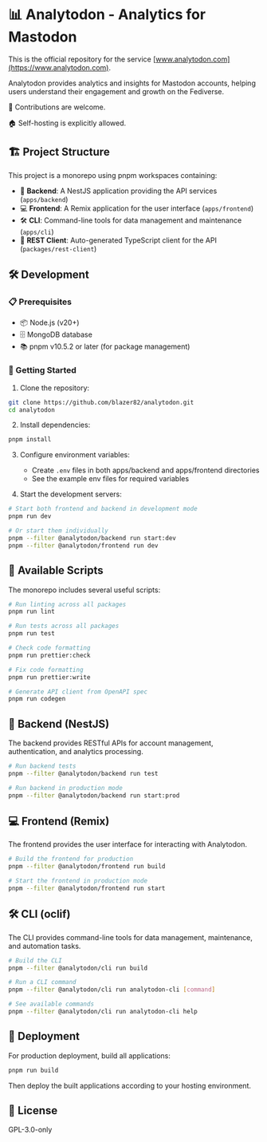 # 📊 Analytodon - Analytics for Mastodon

This is the official repository for the service [www.analytodon.com](https://www.analytodon.com).

Analytodon provides analytics and insights for Mastodon accounts, helping users understand their engagement and growth on the Fediverse.

🤝 Contributions are welcome.

🏠 Self-hosting is explicitly allowed.

## 🏗️ Project Structure

This project is a monorepo using pnpm workspaces containing:

- 🚀 **Backend**: A NestJS application providing the API services (`apps/backend`)
- 💻 **Frontend**: A Remix application for the user interface (`apps/frontend`)
- 🛠️ **CLI**: Command-line tools for data management and maintenance (`apps/cli`)
- 🔌 **REST Client**: Auto-generated TypeScript client for the API (`packages/rest-client`)

## 🛠️ Development

### 📋 Prerequisites

- 📦 Node.js (v20+)
- 🗄️ MongoDB database
- 📚 pnpm v10.5.2 or later (for package management)

### 🚀 Getting Started

1. Clone the repository:

```bash
git clone https://github.com/blazer82/analytodon.git
cd analytodon
```

2. Install dependencies:

```bash
pnpm install
```

3. Configure environment variables:

   - Create `.env` files in both apps/backend and apps/frontend directories
   - See the example env files for required variables

4. Start the development servers:

```bash
# Start both frontend and backend in development mode
pnpm run dev

# Or start them individually
pnpm --filter @analytodon/backend run start:dev
pnpm --filter @analytodon/frontend run dev
```

## 📜 Available Scripts

The monorepo includes several useful scripts:

```bash
# Run linting across all packages
pnpm run lint

# Run tests across all packages
pnpm run test

# Check code formatting
pnpm run prettier:check

# Fix code formatting
pnpm run prettier:write

# Generate API client from OpenAPI spec
pnpm run codegen
```

## 🚀 Backend (NestJS)

The backend provides RESTful APIs for account management, authentication, and analytics processing.

```bash
# Run backend tests
pnpm --filter @analytodon/backend run test

# Run backend in production mode
pnpm --filter @analytodon/backend run start:prod
```

## 💻 Frontend (Remix)

The frontend provides the user interface for interacting with Analytodon.

```bash
# Build the frontend for production
pnpm --filter @analytodon/frontend run build

# Start the frontend in production mode
pnpm --filter @analytodon/frontend run start
```

## 🛠️ CLI (oclif)

The CLI provides command-line tools for data management, maintenance, and automation tasks.

```bash
# Build the CLI
pnpm --filter @analytodon/cli run build

# Run a CLI command
pnpm --filter @analytodon/cli run analytodon-cli [command]

# See available commands
pnpm --filter @analytodon/cli run analytodon-cli help
```

## 🚢 Deployment

For production deployment, build all applications:

```bash
pnpm run build
```

Then deploy the built applications according to your hosting environment.

## 📄 License

GPL-3.0-only
